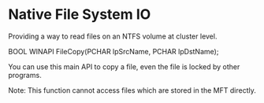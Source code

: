 # Native File System IO
Providing a way to read files on an NTFS volume at cluster level.

BOOL WINAPI FileCopy(PCHAR lpSrcName, PCHAR lpDstName);

You can use this main API to copy a file, even the file is locked by other programs.

Note: 
	This function cannot access files which are stored in the MFT directly.